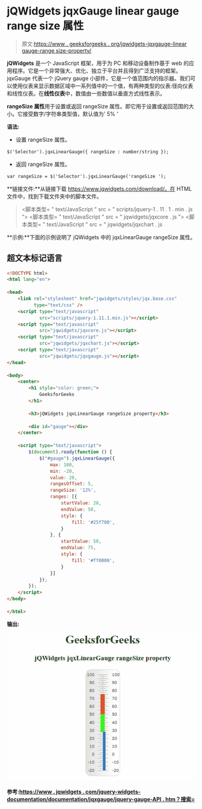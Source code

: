 # jQWidgets jqxGauge linear gauge range size 属性

> 原文:[https://www . geeksforgeeks . org/jqwidgets-jqxgauge-linear gauge-range size-property/](https://www.geeksforgeeks.org/jqwidgets-jqxgauge-lineargauge-rangesize-property/)

**jQWidgets** 是一个 JavaScript 框架，用于为 PC 和移动设备制作基于 web 的应用程序。它是一个非常强大、优化、独立于平台并且得到广泛支持的框架。jqxGauge 代表一个 jQuery gauge 小部件，它是一个值范围内的指示器。我们可以使用仪表来显示数据区域中一系列值中的一个值，有两种类型的仪表:径向仪表和线性仪表。在**线性仪表**中，数值由一些数值以垂直方式线性表示。

**rangeSize 属性**用于设置或返回 rangeSize 属性。即它用于设置或返回范围的大小。它接受数字/字符串类型值，默认值为' 5% '

**语法:**

*   设置 rangeSize 属性。

```html
$('Selector').jqxLinearGauge({ rangeSize : number/string });
```

*   返回 rangeSize 属性。

```html
var rangeSize = $('Selector').jqxLinearGauge('rangeSize ');
```

**链接文件:**从链接下载 https://www.jqwidgets.com/download/。在 HTML 文件中，找到下载文件夹中的脚本文件。

> <link rel="”stylesheet”" href="”jqwidgets/styles/jqx.base.css”" type="”text/css”">
> <脚本类型= " text/JavaScript " src = " scripts/jquery-1 . 11 . 1 . min . js "></脚本类型>
> <脚本类型= " text/JavaScript " src = " jqwidgets/jqxcore . js "></脚本类型>
> <脚本类型= " text/JavaScript " src = " jqwidgets/jqxchart . js

**示例:**下面的示例说明了 jQWidgets 中的 jqxLinearGauge rangeSize 属性。

## 超文本标记语言

```html
<!DOCTYPE html>
<html lang="en">

<head>
    <link rel="stylesheet" href="jqwidgets/styles/jqx.base.css" 
          type="text/css" />
    <script type="text/javascript" 
            src="scripts/jquery-1.11.1.min.js"></script>
    <script type="text/javascript" 
            src="jqwidgets/jqxcore.js"></script>
    <script type="text/javascript" 
            src="jqwidgets/jqxchart.js"></script>
    <script type="text/javascript" 
            src="jqwidgets/jqxgauge.js"></script>
</head>

<body>
    <center>
        <h1 style="color: green;">
            GeeksforGeeks
        </h1>

        <h3>jQWidgets jqxLinearGauge rangeSize property</h3>

        <div id="gauge"></div>
    </center>

    <script type="text/javascript">
        $(document).ready(function () {
            $("#gauge").jqxLinearGauge({
                max: 100,
                min: -20,
                value: 28,
                rangesOffset: 5,
                rangeSize: '12%',
                ranges: [{
                    startValue: 28,
                    endValue: 50,
                    style: {
                        fill: '#25f700',
                    }
                }, {
                    startValue: 50,
                    endValue: 75,
                    style: {
                        fill: '#ff0000',
                    }
                }]
            });
        });
    </script>
</body>

</html>
```

**输出:**

![](img/04fc65fabb1c79aeb455111bc6f4b79f.png)

**参考:**[**https://www . jqwidgets . com/jquery-widgets-documentation/documentation/jqxgauge/jquery-gauge-API . htm？搜索=**](https://www.jqwidgets.com/jquery-widgets-documentation/documentation/jqxgauge/jquery-gauge-api.htm?search=)